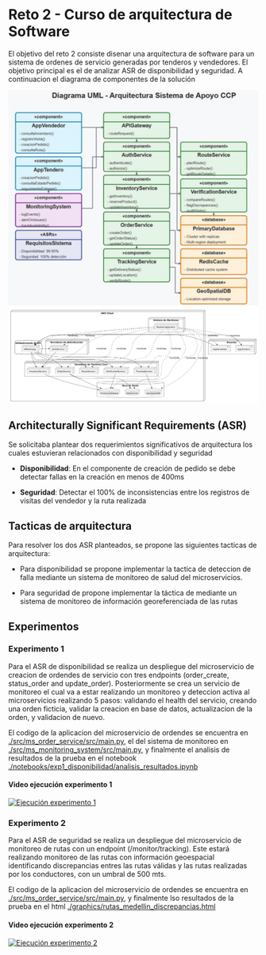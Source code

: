 # Reto 2 - Curso de arquitectura de Software
El objetivo del reto 2 consiste disenar una arquitectura de software para un sistema de ordenes de servicio generadas por tenderos y vendedores. El objetivo principal es el de analizar ASR de disponibilidad y seguridad. A continuacion el diagrama de componentes de la solución

![Diagrama de componentes](img/DiagramaComponentes.png)
![Diaframa de despliegue](img/DiagramaDespliegue.png)

## Architecturally Significant Requirements (ASR)

Se solicitaba plantear dos requerimientos significativos de arquitectura los cuales estuvieran relacionados con disponibilidad y seguridad

- **Disponibilidad**: En el componente de creación de pedido se debe detectar fallas en la creación en menos de 400ms

- **Seguridad**: Detectar el 100% de inconsistencias entre los registros de visitas del vendedor y la ruta realizada

## Tacticas de arquitectura 
Para resolver los dos ASR planteados, se propone las siguientes tacticas de arquitectura:

- Para disponibilidad se propone implementar la tactica de deteccion de falla mediante un sistema de monitoreo de salud del microservicios.

- Para seguridad de propone implementar la táctica de mediante un sistema de monitoreo de información georeferenciada de las rutas 

## Experimentos
### Experimento 1

Para el ASR de disponibilidad se realiza un despliegue del microservicio de creacion de ordendes de servicio con tres endpoints (order_create, status_order and update_order). Posteriormente se crea un servicio de monitoreo el cual va a estar realizando un monitoreo y deteccion activa al microservicios realizando 5 pasos: validando el health del servicio, creando una orden ficticia, validar la creacion en base de datos, actualizacion de la orden, y validacion de nuevo. 

El codigo de la aplicacion del microservicio de ordendes se encuentra en [./src/ms_order_service/src/main.py](./src/ms_order_service/src/main.py), el del sistema de monitoreo en [./src/ms_monitoring_system/src/main.py](./src/ms_monitoring_system/src/main.py), y finalmente el analisis de resultados de la prueba en el notebook [./notebooks/exp1_disponibilidad/analisis_resultados.ipynb](./notebooks/exp1_disponibilidad/analisis_resultados.ipynb)

#### Video ejecución experimento 1

[![Ejecución experimento 1](https://img.youtube.com/vi/8oegy1n7s-Q/maxresdefault.jpg)](https://www.youtube.com/watch?v=8oegy1n7s-Q "Ejecución experimento 1")


### Experimento 2

Para el ASR de seguridad se realiza un despliegue del microservicio de monitoreo de rutas con un endpoint (/monitor/tracking). Este estará realizando monitoreo de las rutas con información geoespacial identificando discrepancias entres las rutas válidas y las rutas realizadas por los conductores, con un umbral de 500 mts. 

El codigo de la aplicacion del microservicio de ordendes se encuentra en [./src/ms_order_service/src/main.py](./src/ms_order_service/src/main_tracking.py), y finalmente  lso resultados de la prueba en el html [./graphics/rutas_medellin_discrepancias.html](./graphics/rutas_medellin_discrepancias.html)


#### Video ejecución experimento 2

[![Ejecución experimento 2](https://img.youtube.com/vi/wDrZvxps5xY/maxresdefault.jpg)](https://www.youtube.com/watch?v=wDrZvxps5xY "Ejecución experimento 2")